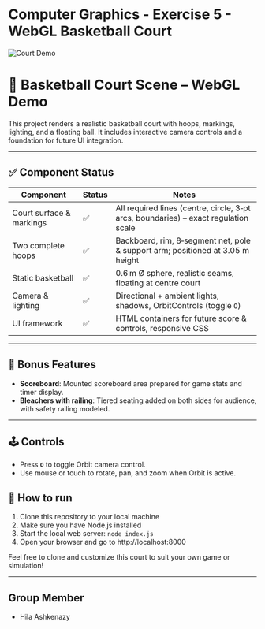 # Computer Graphics - Exercise 5 - WebGL Basketball Court

![Court Demo](court.gif)

# 🏀 Basketball Court Scene – WebGL Demo

This project renders a realistic basketball court with hoops, markings, lighting, and a floating ball. It includes interactive camera controls and a foundation for future UI integration.

---

## ✅ Component Status

| Component                | Status | Notes                                                                 |
|--------------------------|--------|-----------------------------------------------------------------------|
| Court surface & markings | ✅     | All required lines (centre, circle, 3‑pt arcs, boundaries) – exact regulation scale |
| Two complete hoops       | ✅     | Backboard, rim, 8‑segment net, pole & support arm; positioned at 3.05 m height |
| Static basketball        | ✅     | 0.6 m Ø sphere, realistic seams, floating at centre court            |
| Camera & lighting        | ✅     | Directional + ambient lights, shadows, OrbitControls (toggle `O`)    |
| UI framework             | ✅     | HTML containers for future score & controls, responsive CSS          |

---
## 🎁 Bonus Features

- **Scoreboard**: Mounted scoreboard area prepared for game stats and timer display.
- **Bleachers with railing**: Tiered seating added on both sides for audience, with safety railing modeled.
---

## 🕹️ Controls

- Press **`O`** to toggle Orbit camera control.
- Use mouse or touch to rotate, pan, and zoom when Orbit is active.

## 📸 How to run
1. Clone this repository to your local machine
2. Make sure you have Node.js installed
3. Start the local web server: `node index.js`
4. Open your browser and go to http://localhost:8000

Feel free to clone and customize this court to suit your own game or simulation!

---
## Group Member
- Hila Ashkenazy
